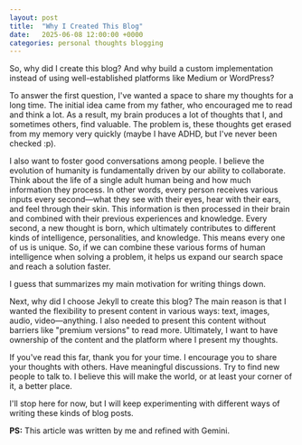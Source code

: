 ```yaml
---
layout: post
title:  "Why I Created This Blog"
date:   2025-06-08 12:00:00 +0000
categories: personal thoughts blogging
---
```


So, why did I create this blog? And why build a custom implementation instead of using well-established platforms like Medium or WordPress?

To answer the first question, I've wanted a space to share my thoughts for a long time. The initial idea came from my father, who encouraged me to read and think a lot. As a result, my brain produces a lot of thoughts that I, and sometimes others, find valuable. The problem is, these thoughts get erased from my memory very quickly (maybe I have ADHD, but I've never been checked :p).

I also want to foster good conversations among people. I believe the evolution of humanity is fundamentally driven by our ability to collaborate. Think about the life of a single adult human being and how much information they process. In other words, every person receives various inputs every second—what they see with their eyes, hear with their ears, and feel through their skin. This information is then processed in their brain and combined with their previous experiences and knowledge. Every second, a new thought is born, which ultimately contributes to different kinds of intelligence, personalities, and knowledge. This means every one of us is unique. So, if we can combine these various forms of human intelligence when solving a problem, it helps us expand our search space and reach a solution faster.

I guess that summarizes my main motivation for writing things down.

Next, why did I choose Jekyll to create this blog? The main reason is that I wanted the flexibility to present content in various ways: text, images, audio, video—anything. I also needed to present this content without barriers like "premium versions" to read more. Ultimately, I want to have ownership of the content and the platform where I present my thoughts.

If you've read this far, thank you for your time. I encourage you to share your thoughts with others. Have meaningful discussions. Try to find new people to talk to. I believe this will make the world, or at least your corner of it, a better place.

I'll stop here for now, but I will keep experimenting with different ways of writing these kinds of blog posts.

**PS:** This article was written by me and refined with Gemini.